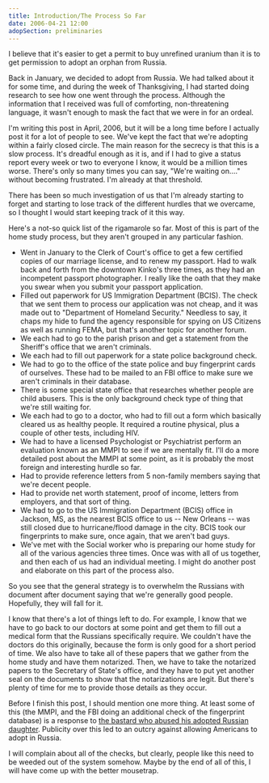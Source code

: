 ```yaml
---
title: Introduction/The Process So Far
date: 2006-04-21 12:00
adopSection: preliminaries
---
```


I believe that it's easier to get a permit to buy unrefined uranium than it is to get permission to adopt an orphan from Russia.

Back in January, we decided to adopt from Russia.  We had talked about it for some time, and during the week of Thanksgiving, I had started doing research to see how one went through the process.  Although the information that I received was full of comforting, non-threatening language, it wasn't enough to mask the fact that we were in for an ordeal.

I'm writing this post in April, 2006, but it will be a long time before I actually post it for a lot of people to see.  We've kept the fact that we're adopting within a fairly closed circle.  The main reason for the secrecy is that this is a slow process.  It's dreadful enough as it is, and if I had to give a status report every week or two to everyone I know, it would be a million times worse.  There's only so many times you can say, "We're waiting on...." without becoming frustrated.  I'm already at that threshold.

There has been so much investigation of us that I'm already starting to forget and starting to lose track of the different hurdles that we overcame, so I thought I would start keeping track of it this way.

Here's a not-so quick list of the rigamarole so far.  Most of this is part of the home study process, but they aren't grouped in any particular fashion.

<ul>
	<li>Went in January to the Clerk of Court's office to get a few certified copies of our marriage license, and to renew my passport.  Had to walk back and forth from the downtown Kinko's three times, as they had an incompetent passport photographer.  I really like the oath that they make you swear when you submit your passport application.</li>
	<li>Filled out paperwork for US Immigration Department (BCIS).  The check that we sent them to process our application was not cheap, and it was made out to "Department of Homeland Security."  Needless to say, it chaps my hide to fund the agency responsible for spying on US Citizens as well as running FEMA, but that's another topic for another forum.</li>
	<li>We each had to go to the parish prison and get a statement from the Sheriff's office that we aren't criminals.</li>
	<li>We each had to fill out paperwork for a state police background check.</li>
	<li>We had to go to the office of the state police and buy fingerprint cards of ourselves.  These had to be mailed to an FBI office to make sure we aren't criminals in their database.</li>
	<li>There is some special state office that researches whether people are child abusers.  This is the only background check type of thing that we're still waiting for.</li>
	<li>We each had to go to a doctor, who had to fill out a form which basically cleared us as healthy people.  It required a routine physical, plus a couple of other tests, including HIV.</li>
	<li>We had to have a licensed Psychologist or Psychiatrist perform an evaluation known as an MMPI to see if we are mentally fit.  I'll do a more detailed post about the MMPI at some point, as it is probably the most foreign and interesting hurdle so far.</li>
	<li>Had to provide reference letters from 5 non-family members saying that we're decent people.</li>
	<li>Had to provide net worth statement, proof of income, letters from employers, and that sort of thing.</li>
	<li>We had to go to the US Immigration Department (BCIS) office in Jackson, MS, as the nearest BCIS office to us -- New Orleans -- was still closed due to hurricane/flood damage in the city.  BCIS took our fingerprints to make sure, once again, that we aren't bad guys.</li>
	<li>We've met with the Social worker who is preparing our home study for all of the various agencies three times.  Once was with all of us together, and then each of us had an individual meeting.  I might do another post and elaborate on this part of the process also.</li>
</ul>

So you see that the general strategy is to overwhelm the Russians with document after document saying that we're generally good people.  Hopefully, they will fall for it.

I know that there's a lot of things left to do.  For example, I know that we have to go back to our doctors at some point and get them to fill out a medical form that the Russians specifically require.  We couldn't have the doctors do this originally, because the form is only good for a short period of time.  We also have to take all of these papers that we gather from the home study and have them notarized.  Then, we have to take the notarized papers to the Secretary of State's office, and they have to put yet another seal on the documents to show that the notarizations are legit.  But there's plenty of time for me to provide those details as they occur.

Before I finish this post, I should mention one more thing.  At least some of this (the MMPI, and the FBI doing an additional check of the fingerprint database) is a response to <a href="http://en.wikipedia.org/wiki/Masha_Allen" target="_blank">the bastard who abused his adopted Russian daughter</a>.  Publicity over this led to an outcry against allowing Americans to adopt in Russia.

I will complain about all of the checks, but clearly, people like this need to be weeded out of the system somehow.  Maybe by the end of all of this, I will have come up with the better mousetrap.
